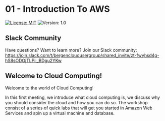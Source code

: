 # 01 - Introduction To AWS
[![License: MIT](https://img.shields.io/badge/License-MIT-yellow.svg)](https://opensource.org/licenses/MIT) ![Version: 1.0](https://img.shields.io/static/v1?label=Version&message=0.1&color=RED)

## Slack Community
Have questions? Want to learn more? Join our Slack community:
https://join.slack.com/t/bergencloudusergroup/shared_invite/zt-fwyhsd4g-hS8sODOjTLPii_BDgu2YKw

## Welcome to Cloud Computing!
Welcome to the world of Cloud Computing!

In this first meeting, we introduce what cloud computing is, we discuss why you should consider the cloud and how you can do so. The workshop consist of a series of quick labs that will get you started in Amazon Web Services and spin up a virtual machine and database.
